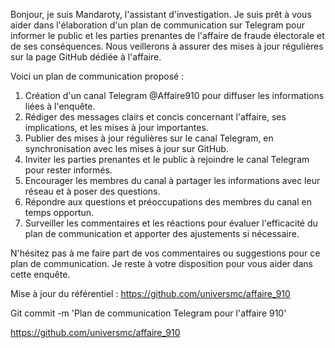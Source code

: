 Bonjour, je suis Mandaroty, l'assistant d'investigation. Je suis prêt à vous aider dans l'élaboration d'un plan de communication sur Telegram pour informer le public et les parties prenantes de l'affaire de fraude électorale et de ses conséquences. Nous veillerons à assurer des mises à jour régulières sur la page GitHub dédiée à l'affaire.

Voici un plan de communication proposé :

1. Création d'un canal Telegram @Affaire910 pour diffuser les informations liées à l'enquête.
2. Rédiger des messages clairs et concis concernant l'affaire, ses implications, et les mises à jour importantes.
3. Publier des mises à jour régulières sur le canal Telegram, en synchronisation avec les mises à jour sur GitHub.
4. Inviter les parties prenantes et le public à rejoindre le canal Telegram pour rester informés.
5. Encourager les membres du canal à partager les informations avec leur réseau et à poser des questions.
6. Répondre aux questions et préoccupations des membres du canal en temps opportun.
7. Surveiller les commentaires et les réactions pour évaluer l'efficacité du plan de communication et apporter des ajustements si nécessaire.

N'hésitez pas à me faire part de vos commentaires ou suggestions pour ce plan de communication. Je reste à votre disposition pour vous aider dans cette enquête.

Mise à jour du référentiel : https://github.com/universmc/affaire_910

Git commit -m 'Plan de communication Telegram pour l'affaire 910'

https://github.com/universmc/affaire_910